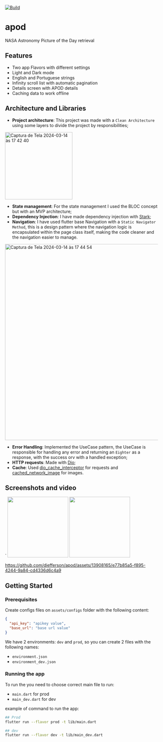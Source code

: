 
[![Build](https://github.com/diefferson/apod/actions/workflows/pull_requests.yml/badge.svg)](https://github.com/diefferson/apod/actions/workflows/pull_requests.yml)

# apod
NASA Astronomy Picture of the Day retrieval

## Features  
 - Two app Flavors with different settings
 - Light and Dark mode
 - English and Portuguese strings
 - Infinity scroll list with automatic pagination
 - Details screen with APOD details
 - Caching data to work offline

## Architecture and Libraries
 - **Project architecture**: This project was made with a `Clean Architecture` using some layers to divide the project by responsibilities;
  <img width="222" alt="Captura de Tela 2024-03-14 às 17 42 40" src="https://github.com/diefferson/apod/assets/13908165/70b740db-c645-423c-b32b-599e506b8980">

 - **State management**: For the state management I used the BLOC concept but with an MVP architecture;
 - **Dependency Injection**: I have made dependency injection with [Stark](https://pub.dev/packages/stark);
 - **Navigation**: I have used flutter base Navigation with a `Static Navigator Method`, this is a design pattern where the navigation logic is encapsulated within the page class itself, making the code cleaner and the navigation easier to manage.
  <img width="647" alt="Captura de Tela 2024-03-14 às 17 44 54" src="https://github.com/diefferson/apod/assets/13908165/a90d9ecc-7641-46f9-8a9e-e888f381a5ce">

 - **Error Handling**: Implemented the UseCase pattern,  the UseCase is responsible for handling any error and returning an `Eighter` as a response, with the success  orv with a handled exception;
 - **HTTP requests**: Made with [Dio](https://pub.dev/packages/dio);
 - **Cache**: Used [dio_cache_interceptor](https://pub.dev/packages/dio_cache_interceptor) for requests and [cached_network_image](https://pub.dev/packages/cached_network_image) for images.

## Screenshots and video
`
<img src="https://github.com/diefferson/apod/assets/13908165/830c9ba2-c376-40e8-9876-fbfe49ed79b2" width=200/>
<img src="https://github.com/diefferson/apod/assets/13908165/24296a49-c659-4c03-8d05-bc84f8929dff" width=200/>

https://github.com/diefferson/apod/assets/13908165/e77b85a5-f895-4244-9a84-cd4336d6c4a9


## Getting Started


### Prerequisites

Create configs files on `assets/configs` folder with the following content:

```json
{
  "api_key": "apikey value",
  "base_url": "base url value"
}
```

We have 2 environments: `dev` and `prod`, so you can create 2 files with the following names:

 - `environment.json`
 - `environment_dev.json`

### Running the app

To run the you need to choose correct main file to run:

 - `main.dart` for prod
 - `main_dev.dart` for dev

example of command to run the app:

```bash
## Prod
flutter run --flavor prod -t lib/main.dart

## dev
flutter run --flavor dev -t lib/main_dev.dart

```
